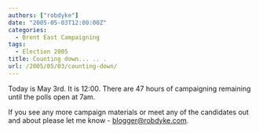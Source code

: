 ```yaml
---
authors: ["robdyke"]
date: "2005-05-03T12:00:00Z"
categories:
  - Brent East Campaigning
tags:
  - Election 2005
title: Counting down... .. .
url: /2005/05/03/counting-down/
---
```

Today is May 3rd. It is 12:00. There are 47 hours of campaigning remaining until the polls open at 7am.

If you see any more campaign materials or meet any of the candidates out and about please let me know - [blogger@robdyke.com](mailto://blogger@robdyke.com).
